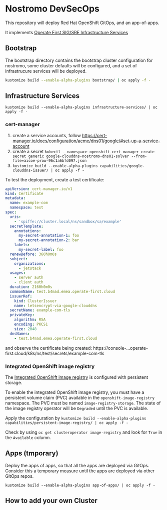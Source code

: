 # Nostromo DevSecOps

This repository will deploy Red Hat OpenShift GitOps, and an app-of-apps.

It implements [Operate First SIG/SRE Infrastructure Services](https://github.com/operate-first/community/issues/251)

## Bootstrap

The bootstrap directory contains the bootstrap cluster configuration for nostromo, some cluster defaults will be configured, and a set of infrastrucure services will be deployed.

```bash
kustomize build --enable-alpha-plugins bootstrap/ | oc apply -f -
```

## Infrastructure Services

`kustomize build --enable-alpha-plugins infrastructure-services/ | oc apply -f -`

### cert-manager

1. create a service accounts, follow <https://cert-manager.io/docs/configuration/acme/dns01/google/#set-up-a-service-account>
2. create a secret `kubectl --namespace openshift-cert-manager create secret generic google-clouddns-nostromo-dns01-solver --from-file=aicoe-prow-96c1a6bfd097.json`
3. `kustomize build --enable-alpha-plugins capabilities/google-clouddns-issuer/ | oc apply -f -`

To test the deployment, create a test certificate:

```yaml
apiVersion: cert-manager.io/v1
kind: Certificate
metadata:
  name: example-com
  namespace: test
spec:
  uris:
    - 'spiffe://cluster.local/ns/sandbox/sa/example'
  secretTemplate:
    annotations:
      my-secret-annotation-1: foo
      my-secret-annotation-2: bar
    labels:
      my-secret-label: foo
  renewBefore: 360h0m0s
  subject:
    organizations:
      - jetstack
  usages:
    - server auth
    - client auth
  duration: 2160h0m0s
  commonName: test.b4mad.emea.operate-first.cloud
  issuerRef:
    kind: ClusterIssuer
    name: letsencrypt-via-google-clouddns
  secretName: example-com-tls
  privateKey:
    algorithm: RSA
    encoding: PKCS1
    size: 2048
  dnsNames:
    - test.b4mad.emea.operate-first.cloud
```

and observe the certificate being created: https://console-...operate-first.cloud/k8s/ns/test/secrets/example-com-tls

### Integrated OpenShift image registry

The [Integrated OpenShift image registry](https://docs.openshift.com/container-platform/4.12/registry/index.html#registry-integrated-openshift-registry_registry-overview) is configured with persistent storage.

To enable the integrated OpenShift image registry, you must have a persistent volume claim (PVC) available in the `openshift-image-registry` namespace. The PVC must be named `image-registry-storage`. The state of the image registry operator will be `Degraded` until the PVC is available.

Apply the configuration by `kustomize build --enable-alpha-plugins capabilities/persistent-image-registry/ | oc apply -f -`

Check by using `oc get clusteroperator image-registry` and look for `True` in the `Available` column.

## Apps (tmporary)

Deploy the apps of apps, so that all the apps are deployed via GitOps. Consider this a temporary measure until the apps are deployed via other GitOps repos.

`kustomize build --enable-alpha-plugins app-of-apps/ | oc apply -f -`

## How to add your own Cluster
